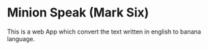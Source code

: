 # Minion Speak (Mark Six)

This is a web App which convert the text written in english to banana language.